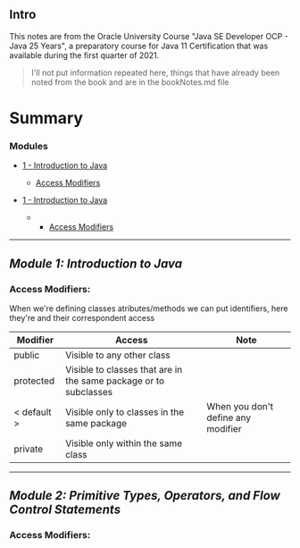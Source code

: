 ## Intro
This notes are from the Oracle University Course "Java SE Developer OCP - Java 25 Years", a preparatory course for Java 11 Certification that was available during the first quarter of 2021.

> I'll not put information repeated here, things that have already been noted from  the book and are in the bookNotes.md file

# Summary

### **Modules**

- <a href="#module1">1 - Introduction to Java</a>
	+ <a href="#c1-access-modifier">Access Modifiers</a>
	
- <a href="#module2">1 - Introduction to Java</a>
	+ + <a href="#c1-access-modifier">Access Modifiers</a>

---

<a id="module1"/></a>
## _Module 1:  Introduction to Java_ 
<a id="c1-access-modifier"/></a>
### Access Modifiers: 
When we're defining classes atributes/methods we can put identifiers, here they're and their correspondent access

Modifier | Access | Note
------- | ------- | -------
public | Visible to any other class
protected | Visible to classes that are in the same package or to subclasses
< default > | Visible only to classes in the same package | When you don't define any modifier
private | Visible only within the same class


---

<a id="module2"/></a>
## _Module 2:  Primitive Types, Operators, and Flow Control Statements_ 
<a id="c1-xxxxxx"/></a>
### Access Modifiers: 

 


